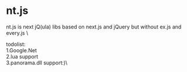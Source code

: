 # nt.js
nt.js is next jQ(ula) libs based on next.js and jQuery but without ex.js and every.js \

todolist:\
1.Google.Net\
2.lua support\
3.panorama.dll support:)\

